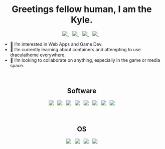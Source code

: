 <h1 align='center'>
  Greetings fellow human, I am the Kyle.
</h1>

<p align='center'>
  <a href="https://portfolio.kylerassweiler.ca/">
    <img src="https://img.shields.io/badge/Portfolio-d9534f?style=for-the-badge&logo=html5&logoColor=white" />
  </a>&nbsp;&nbsp;
   <a href="https://gitlab.com/kylerassweiler">
    <img src="https://img.shields.io/badge/GitLab-330F63?style=for-the-badge&logo=gitlab&logoColor=white" />
  </a>&nbsp;&nbsp;
  <a href="https://www.linkedin.com/in/kylerassweiler/">
    <img src="https://img.shields.io/badge/linkedin-%230077B5.svg?&style=for-the-badge&logo=linkedin&logoColor=white" />
  </a>&nbsp;&nbsp;
  <a href="https://www.youtube.com/user/Krassweiler">
    <img src="https://img.shields.io/badge/YouTube-FF0000?style=for-the-badge&logo=youtube&logoColor=white" />
  </a>&nbsp;&nbsp;
</p>

- 👀 I’m interested in Web Apps and Game Dev.
- 🌱 I’m currently learning about containers and attempting to use draculatheme everywhere.
- 💞️ I’m looking to collaborate on anything, especially in the game or media space.
<br/>

<h2 align='center'>
  Software
</h2>

<p align='center'>
  <img src="https://img.shields.io/badge/Git-F05032?style=for-the-badge&logo=git&logoColor=white" />&nbsp;&nbsp;
  <img src="https://img.shields.io/badge/Markdown-000000?style=for-the-badge&logo=markdown&logoColor=white" />&nbsp;&nbsp;
  <img src="https://img.shields.io/badge/C-00599C?style=for-the-badge&logo=c&logoColor=white" />&nbsp;&nbsp;
  <img src="https://img.shields.io/badge/C++-00599C?style=for-the-badge&logo=C++&logoColor=white" />&nbsp;&nbsp;
  <img src="https://img.shields.io/badge/HTML-E34F26?style=for-the-badge&logo=HTML5&logoColor=white" />&nbsp;&nbsp;
  <img src="https://img.shields.io/badge/Node-339933?style=for-the-badge&logo=Node.js&logoColor=white" />&nbsp;&nbsp;
  <img src="https://img.shields.io/badge/Python-3776AB?style=for-the-badge&logo=python&logoColor=white" />&nbsp;&nbsp;
  <img src="https://img.shields.io/badge/React-61DAFB?style=for-the-badge&logo=react&logoColor=black" />
</p>
<br/>

<h2 align='center'>
  OS
</h2>

<p align='center'>
  <img src="https://img.shields.io/badge/Arch-1793D1?style=for-the-badge&logo=arch linux&logoColor=white" />&nbsp;&nbsp;
  <img src="https://img.shields.io/badge/Debian-A81D33?style=for-the-badge&logo=debian&logoColor=white" />&nbsp;&nbsp;
  <img src="https://img.shields.io/badge/FreeBSD-AB2B28?style=for-the-badge&logo=freebsd&logoColor=white" />&nbsp;&nbsp;
  <img src="https://img.shields.io/badge/Windows-0078D6?style=for-the-badge&logo=windows&logoColor=white" />
</p>
<br/>

